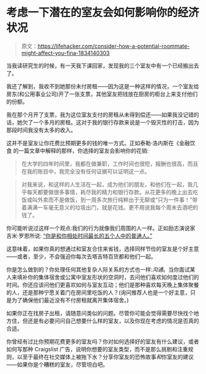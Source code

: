 # 考虑一下潜在的室友会如何影响你的经济状况

> 原文：<https://lifehacker.com/consider-how-a-potential-roommate-might-affect-you-fina-1834140303>

当我读研究生的时候，有一天我下课回家，发现我的三个室友中有一个已经搬出去了。



我还了解到，我收不到她那份未付房租——因为这是一种这样的情况，一个室友给房东(和公用事业公司)开了一张支票，其他室友把钱放在厨房的柜台上来支付他们的份额。

我在那个月开了支票，我为这位室友支付的房租从未得到偿还——如果我没记错的话，她欠了一个多月的房租。这对于我的银行存款来说是一个毁灭性的打击，因为那段时间我没有太多的收入。

这并不是室友让你花费比预期更多的钱的唯一方式。正如泰勒·洛内斯在《金融饮食 的一篇文章中解释的那样，你选择的室友会影响你的花销:

> 在大学的四年时间里，我都在做兼职，工作时间也很短，报酬也很高，而且在我的账目中，我完全没有任何证据可以证明这一点。

> 对我来说，和这样的人生活在一起，成为他们的朋友，和他们在一起，我几乎每天都要做很多事情，耗尽我的精力和银行存款。从花更多的晚上出去吃饭或叫外卖而不是做饭，到一周多次旅行纯粹出于无聊或“只为一件事！”带着满满一车毫无意义的垃圾出门，就是花钱。更不用说我每个周末去酒吧的钱了。

你可能听说过这样一个观点:我们的行为就像我们周围的人一样。正如励志演说家吉米·罗恩所说: [“你是和你相处时间最长的五个人中的普通人。”](https://lifehacker.com/you-re-the-average-of-the-five-people-you-spend-the-mo-5666322)

这意味着，如果你真的想通过和室友合住来省钱，选择同样节俭的室友是个好主意——或者，至少，不会强迫你每次去塔吉特百货都和他们一起。

你是怎么做到的？你处理任何其他复杂人际关系的方式也一样:*沟通*。当你面试某人来填补你的集体宿舍或公寓中室友形状的空洞时，去问他们喜欢如何度过他们的时间。你还应该问他们更喜欢如何与室友互动；他们是那种喜欢每天晚上集体聚餐的人，还是那种宁愿关着门在房间里吃饭的人？(询问推荐人也是一个好主意，只是为了确保他们最近没有不付房租就离开集体宿舍。)

如果你正在找房子出租，请随意问类似的问题。尽管你可能会觉得需要尽快找个地方住，但还是有必要问问自己想要什么样的室友，以及你现在考虑的情况是否真的合适。

你曾经有过比你预期花费更多的室友吗？你对如何选择好的室友有什么建议，或者如何写那种 Craigslist 广告，说明你想要的室友类型，而不是那么挑剔和注重规则，以至于最终在社交媒体上被拖下水？分享你室友的恐怖故事*和*你室友的建议——如果你是个糟糕的室友，尽管坦白吧。